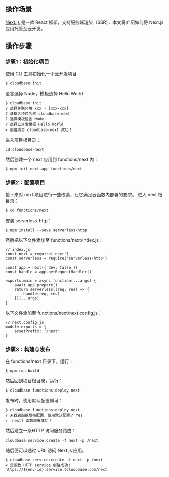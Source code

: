## 操作场景

[Next.js](https://nextjs.org/) 是一款 React 框架，支持服务端渲染（SSR），本文将介绍如何将 Next.js 应用托管至云开发。

## 操作步骤
### 步骤1：初始化项目
使用 CLI 工具初始化一个云开发项目
```
$ cloudbase init
```
语言选择 Node，模板选择 Hello World
```
$ cloudbase init
? 选择关联环境 xxx - [xxx-xxx]
? 请输入项目名称 cloudbase-next
? 选择模板语言 Node
? 选择云开发模板 Hello World
✔ 创建项目 cloudbase-next 成功！
```
进入项目根目录：
```
cd cloudbase-next
```
然后创建一个 next 应用到 functions/next 内：
```
$ npm init next-app functions/next
```

### 步骤2：配置项目
接下来对 next 项目进行一些改造，让它满足云函数内部署的要求。
进入 next 根目录：
```
$ cd functions/next
```
安装 serverless-http：
```
$ npm install --save serverless-http
```
然后把以下文件添加至 functions/next/index.js：
```
// index.js
const next = require('next')
const serverless = require('serverless-http')

const app = next({ dev: false })
const handle = app.getRequestHandler()

exports.main = async function(...args) {
    await app.prepare()
    return serverless((req, res) => {
        handle(req, res)
    })(...args)
}
```
以下文件添加至 functions/next/next.config.js：
```
// next.config.js
module.exports = {
    assetPrefix: '/next'
}
```

### 步骤3：构建与发布
在 functions/next 目录下，运行：
```
$ npm run build
```
然后回到项目根目录，运行：
```
$ cloudbase functions:deploy next
```
发布时，使用默认配置即可：
```
$ cloudbase functions:deploy next
? 未找到函数发布配置，使用默认配置？ Yes
✔ [next] 函数部署成功！
```
然后建立一条HTTP 访问服务路由：
```
cloudbase service:create -f next -p /next
```
随后便可以通过 URL 访问 Next.js 应用。
```
$ cloudbase service:create -f next -p /next
✔ 云函数 HTTP service 创建成功！
https://${env-id}.service.tcloudbase.com/next
```
